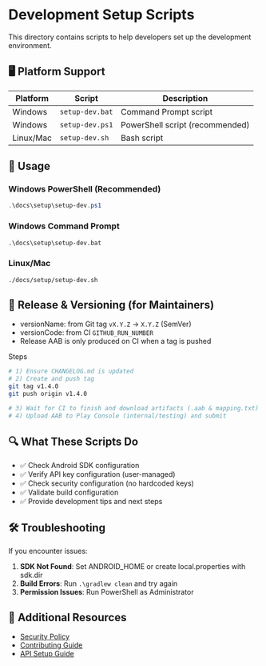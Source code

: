 # Development Setup Scripts

This directory contains scripts to help developers set up the development environment.

## 🖥️ Platform Support

| Platform | Script | Description |
|----------|--------|-------------|
| Windows | `setup-dev.bat` | Command Prompt script |
| Windows | `setup-dev.ps1` | PowerShell script (recommended) |
| Linux/Mac | `setup-dev.sh` | Bash script |

## 🚀 Usage

### Windows PowerShell (Recommended)
```powershell
.\docs\setup\setup-dev.ps1
```

### Windows Command Prompt
```cmd
.\docs\setup\setup-dev.bat
```

### Linux/Mac
```bash
./docs/setup/setup-dev.sh
```

## 🔖 Release & Versioning (for Maintainers)

- versionName: from Git tag `vX.Y.Z` → `X.Y.Z` (SemVer)
- versionCode: from CI `GITHUB_RUN_NUMBER`
- Release AAB is only produced on CI when a tag is pushed

Steps
```bash
# 1) Ensure CHANGELOG.md is updated
# 2) Create and push tag
git tag v1.4.0
git push origin v1.4.0

# 3) Wait for CI to finish and download artifacts (.aab & mapping.txt)
# 4) Upload AAB to Play Console (internal/testing) and submit
```

## 🔍 What These Scripts Do

- ✅ Check Android SDK configuration
- ✅ Verify API key configuration (user-managed)
- ✅ Check security configuration (no hardcoded keys)
- ✅ Validate build configuration
- ✅ Provide development tips and next steps

## 🛠️ Troubleshooting

If you encounter issues:

1. **SDK Not Found**: Set ANDROID_HOME or create local.properties with sdk.dir
2. **Build Errors**: Run `.\gradlew clean` and try again
3. **Permission Issues**: Run PowerShell as Administrator

## 📖 Additional Resources

- [Security Policy](../security/SECURITY.md)
- [Contributing Guide](../development/CONTRIBUTING.md)
- [API Setup Guide](../api/API_SETUP.md)

